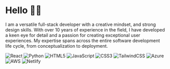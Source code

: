 # Hello 👋🏻

I am a versatile full-stack developer with a creative mindset, and strong design skills. With over 10 years of experience in the field, I have developed a keen eye for detail and a passion for creating exceptional user experiences. My expertise spans across the entire software development life cycle, from conceptualization to deployment.

<!-- 
A versatile software professional with over 10 years of experience. Lifelong learner. Strongest skill set for front end development, eye for design and usability, but also solid skills for back end development. Knowledge for distributed systems and cloud. Creative and entrepreneurial mindset.
-->


<!--

🌱 I'm currently excited about design systems!

✨ Constantly eager to learn new stuff!
- 👀 I’m interested in ...
- 🌱 I’m currently learning ...
- 💞️ I’m looking to collaborate on ...
- 📫 How to reach me ...
-->

![React](https://img.shields.io/badge/React-20232A?style=for-the-badge&logo=react&logoColor=61DAFB)
![Python](https://img.shields.io/badge/Python-FFD43B?style=for-the-badge&logo=python&logoColor=blue)
![HTML5](https://img.shields.io/badge/HTML5-E34F26?style=for-the-badge&logo=html5&logoColor=white)
![JavaScript](https://img.shields.io/badge/JavaScript-323330?style=for-the-badge&logo=javascript&logoColor=F7DF1E)
![CSS3](https://img.shields.io/badge/CSS3-1572B6?style=for-the-badge&logo=css3&logoColor=white)
![TailwindCSS](https://img.shields.io/badge/Tailwind_CSS-38B2AC?style=for-the-badge&logo=tailwind-css&logoColor=white)
![Azure](https://img.shields.io/badge/microsoft%20azure-0089D6?style=for-the-badge&logo=microsoft-azure&logoColor=white)
![AWS](https://img.shields.io/badge/Amazon_AWS-FF9900?style=for-the-badge&logo=amazonaws&logoColor=white)
![Netlify](https://img.shields.io/badge/Netlify-00C7B7?style=for-the-badge&logo=netlify&logoColor=white)





<!---
ocidique/ocidique is a ✨ special ✨ repository because its `README.md` (this file) appears on your GitHub profile.
You can click the Preview link to take a look at your changes.
--->
